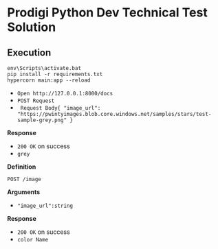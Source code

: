 # Prodigi Python Dev Technical Test Solution
## Execution

``` 
env\Scripts\activate.bat 
pip install -r requirements.txt
hypercorn main:app --reload
```

- `Open http://127.0.0.1:8000/docs`
- `POST Request`
- ` Request Body{
  "image_url": "https://pwintyimages.blob.core.windows.net/samples/stars/test-sample-grey.png"
  }`
 
 **Response**

- `200 OK` on success
- ``` grey ```
 
**Definition**

`POST /image`

**Arguments**

- `"image_url":string`

**Response**

- `200 OK` on success
- ``` color Name ```
